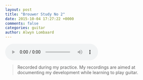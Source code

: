 ```yaml
---
layout: post
title: "Brouwer Study No 2"
date: 2015-10-04 17:27:22 +0000
comments: false
categories: guitar
author: Alwyn Lombaard
---
```


<audio controls>
  <source src="/music/Brouwer_Study_No_2_20151004_140303.mp3" type="audio/mpeg">
</audio>

>Recorded during my practice. My recordings are aimed at documenting my development while learning to play guitar.